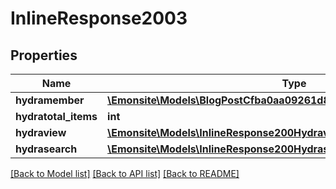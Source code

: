 # InlineResponse2003

## Properties
Name | Type | Description | Notes
------------ | ------------- | ------------- | -------------
**hydramember** | [**\Emonsite\Models\BlogPostCfba0aa09261d831c83f1f9969814d18Jsonld[]**](BlogPostCfba0aa09261d831c83f1f9969814d18Jsonld.md) |  | 
**hydratotal_items** | **int** |  | [optional] 
**hydraview** | [**\Emonsite\Models\InlineResponse200Hydraview**](InlineResponse200Hydraview.md) |  | [optional] 
**hydrasearch** | [**\Emonsite\Models\InlineResponse200Hydrasearch**](InlineResponse200Hydrasearch.md) |  | [optional] 

[[Back to Model list]](../../README.md#documentation-for-models) [[Back to API list]](../../README.md#documentation-for-api-endpoints) [[Back to README]](../../README.md)

